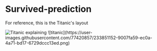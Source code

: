 # Survived-prediction
For reference, this is the Titanic's layout

<img alt="Titanic explaining" src="https://drive.google.com/file/d/1tQNFBncOoAIaUGYECWnbEtZntA1NpFJ5/view?usp=share_link">
![titanic](https://user-images.githubusercontent.com/77420857/233851152-9007fa59-ec0a-4a71-bd17-6729dccc13ed.png)
